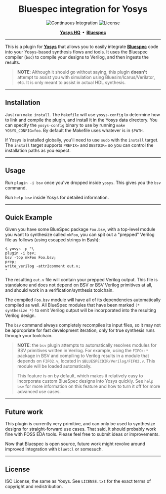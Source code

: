 <div class="title-block" style="text-align: center;" align="center">

# Bluespec integration for Yosys

![Continuous Integration]
![License]

[Continuous Integration]: ![CI](https://github.com/thoughtpolice/yosys-bsv/workflows/CI/badge.svg)
[License]:        https://img.shields.io/badge/license-ISC%20-blueviolet.svg

<strong>
  <a href="https://github.com/yosyshq">Yosys HQ</a>&nbsp;&nbsp;&bull;&nbsp;&nbsp;<a href="https://github.com/B-Lang-org/bsc">Bluespec</a>
</strong>

---

</div>

This is a plugin for **[Yosys]** that allows you to easily integrate
**[Bluespec]** code into your Yosys-based synthesis flows and tools. It uses
the Bluespec compiler (`bsc`) to compile your designs to Verilog, and then
ingests the results.

> **NOTE**: Although it should go without saying, this plugin **doesn't**
> attempt to assist you with simulation using Bluesim/Icarus/Verilator, etc. It
> is only meant to assist in actual HDL synthesis.

[Yosys]: https://github.com/yosyshq/yosys
[Bluespec]: https://github.com/B-Lang-org/bsc

---

## Installation

Just run `make install`. The `Makefile` will use `yosys-config` to determine
how to link and compile the plugin, and install it in the Yosys data directory.
You can specify the `yosys-config` binary to use by running `make
YOSYS_CONFIG=foo`.  By default the Makefile uses whatever is in `$PATH`.

If Yosys is installed globally, you'll need to use `sudo` with the `install`
target. The `install` target supports `PREFIX=` and `DESTDIR=` so you can
control the installation paths as you expect.

---

## Usage

Run `plugin -i bsv` once you've dropped inside `yosys`. This gives you the
`bsv` command.

Run `help bsv` inside Yosys for detailed information.

---

## Quick Example

Given you have some BlueSpec package `Foo.bsv`, with a top-level module you
want to synthesize called `mkFoo`, you can spit out a "prepped" Verilog file as
follows (using escaped strings in Bash):

```lang=bash
$ yosys -p "\
plugin -i bsv;
bsv -top mkFoo Foo.bsv;
prep;
write_verilog -attr2comment out.v;
"
```

The resulting `out.v` file will contain your prepped Verilog output. This file
is standalone and does not depend on BSV or BSV Verilog primitives at all, and
should work in a verification/synthesis toolchain.

The compiled `Foo.bsv` module will have all of its dependencies automatically
compiled as well. All BlueSpec modules that have been marked `(* synthesize *)`
to emit Verilog output will be incorporated into the resulting Verilog design.

The `bsv` command always completely recompiles its input files, so it may not
be appropriate for fast development iteration, only for true synthesis runs
through your toolchain.

> **NOTE**: the `bsv` plugin attempts to automatically resolves modules for BSV
> primitives written in Verilog. For example, using the `FIFO::*` package in
> BSV and compiling to Verilog results in a module that depends on `FIFO2.v`,
> located in `$BLUESPECDIR/Verilog/FIFO2.v`. This module will be loaded
> automatically.
>
> This feature is on by default, which makes it relatively easy to incorporate
> custom BlueSpec designs into Yosys quickly. See `help bsv` for more
> information on this feature and how to turn it off for more advanced use
> cases.

---

## Future work

This plugin is currently very primitive, and can only be used to synthesize
designs for straight-forward use cases. That said, it should probably work fine
with FOSS EDA tools. Please feel free to submit ideas or improvements.

Now that Bluespec is open source, future work might revolve around improved
integration with `bluetcl` or somesuch.

---

## License

ISC License, the same as Yosys. See `LICENSE.txt` for the exact terms of
copyright and redistribution.
